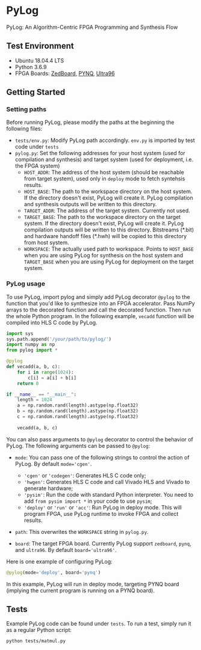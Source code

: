 # PyLog

PyLog: An Algorithm-Centric FPGA Programming and Synthesis Flow

## Test Environment
 - Ubuntu 18.04.4 LTS
 - Python 3.6.9
 - FPGA Boards: [ZedBoard](http://zedboard.org/product/zedboard), [PYNQ](https://store.digilentinc.com/pynq-z1-python-productivity-for-zynq-7000-arm-fpga-soc/), [Ultra96](http://zedboard.org/product/ultra96)

## Getting Started

### Setting paths

Before running PyLog, please modify the paths at the beginning the following files: 

- `tests/env.py`: Modify PyLog path accordingly. `env.py` is imported by test code under `tests`
- `pylog.py`: Set the following addresses for your host system (used for compilation and synthesis) and target system (used for deployment, i.e. the FPGA system)
  - `HOST_ADDR`: The address of the host system (should be reachable from target system), used only in `deploy` mode to fetch syntehsis results. 
  - `HOST_BASE`: The path to the workspace directory on the host system. If the directory doesn't exist, PyLog will create it. PyLog compilation and synthesis outputs will be written to this directory. 
  - `TARGET_ADDR`: The address of the target system. Currently not used. 
  - `TARGET_BASE`: The path to the workspace directory on the target system. If the directory doesn't exist, PyLog will create it. PyLog compilation outputs will be written to this directory. Bitstreams (\*.bit) and hardware handoff files (\*.hwh) will be copied to this directory from host system. 
  - `WORKSPACE`: The actually used path to workspace. Points to `HOST_BASE` when you are using PyLog for synthesis on the host system and `TARGET_BASE` when you are using PyLog for deployment on the target system.  

### PyLog usage
To use PyLog, import pylog and simply add PyLog decorator `@pylog` to the function that you'd like to synthesize into an FPGA accelerator. Pass NumPy arrays to the decorated function and call the decorated function. Then run the whole Python program. In the following example, `vecadd` function will be compiled into HLS C code by PyLog. 

```Python
import sys
sys.path.append('/your/path/to/pylog/')
import numpy as np
from pylog import *

@pylog
def vecadd(a, b, c):
    for i in range(1024):
        c[i] = a[i] + b[i]
    return 0

if __name__ == "__main__":
    length = 1024
    a = np.random.rand(length).astype(np.float32)
    b = np.random.rand(length).astype(np.float32)
    c = np.random.rand(length).astype(np.float32)
    
    vecadd(a, b, c)
```

You can also pass arguments to `@pylog` decorator to control the behavior of PyLog. The following arguments can be passed to `@pylog`: 

- `mode`: You can pass one of the following strings to control the action of PyLog. By default `mode='cgen'`.
  - `'cgen'` or `'codegen'`: Generates HLS C code only; 
  - `'hwgen'`: Generates HLS C code and call Vivado HLS and Vivado to generate hardware; 
  - `'pysim'`: Run the code with standard Python interpreter. You need to add `from pysim import *` in your code to use `pysim`; 
  - `'deploy'` or `'run'` or `'acc'`: Run PyLog in deploy mode. This will program FPGA, use PyLog runtime to invoke FPGA and collect results. 
  
- `path`: This overwrites the `WORKSPACE` string in `pylog.py`. 
- `board`: The target FPGA board. Currently PyLog support `zedboard`, `pynq`, and `ultra96`. By default `board='ultra96'`. 

Here is one example of configuring PyLog:  

```Python
@pylog(mode='deploy', board='pynq')
```
In this example, PyLog will run in deploy mode, targeting PYNQ board (implying the current program is running on a PYNQ board). 

## Tests

Example PyLog code can be found under `tests`. To run a test, simply run it as a regular Python script: 

```bash
python tests/matmul.py
```

